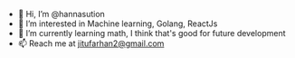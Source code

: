 - 👋 Hi, I’m @hannasution
- 👀 I’m interested in Machine learning, Golang, ReactJs
- 🌱 I’m currently learning math, I think that's good for future development
- 📫 Reach me at jitufarhan2@gmail.com
